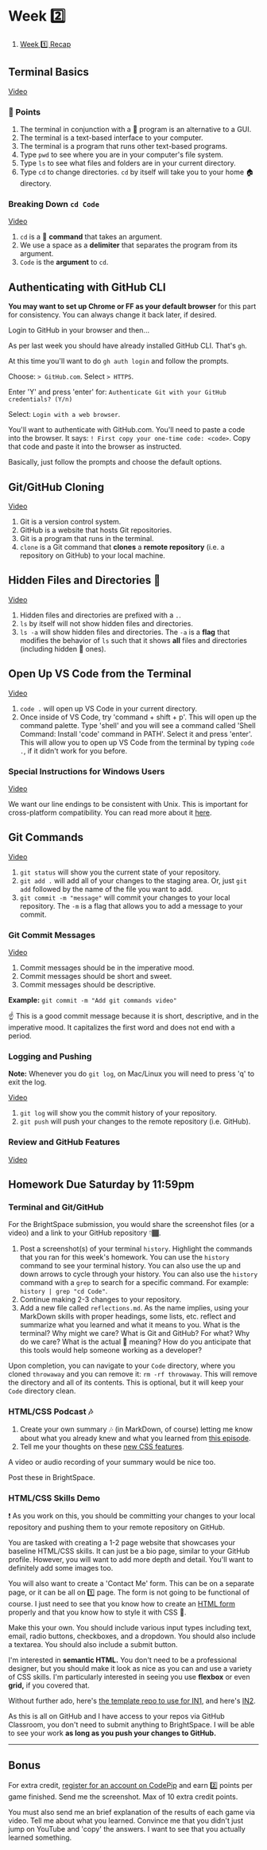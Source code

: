 # Week 2️⃣

1. [Week 1️⃣ Recap](https://somup.com/cZVYbmkmf1)

## Terminal Basics

[Video](https://somup.com/cZVYFjkmfH)

### 🔑 Points

1. The terminal in conjunction with a 🐚 program is an alternative to a GUI.
1. The terminal is a text-based interface to your computer.
1. The terminal is a program that runs other text-based programs.
1. Type `pwd` to see where you are in your computer's file system.
1. Type `ls` to see what files and folders are in your current directory.
1. Type `cd` to change directories. `cd` by itself will take you to your home 🏠 directory.

### Breaking Down `cd Code`

[Video](https://somup.com/cZVYFFkmhi)

1. `cd` is a 🐚 **command** that takes an argument.
1. We use a space as a **delimiter** that separates the program from its argument.
1. `Code` is the **argument** to `cd`.

## Authenticating with GitHub CLI

**You may want to set up Chrome or FF as your default browser** for this part for consistency. You can always change it back later, if desired.

Login to GitHub in your browser and then...

As per last week you should have already installed GitHub CLI. That's `gh`.

At this time you'll want to do `gh auth login` and follow the prompts.

Choose: `> GitHub.com`. Select `> HTTPS`.

Enter 'Y' and press 'enter' for: `Authenticate Git with your GitHub credentials? (Y/n)`

Select: `Login with a web browser`.

You'll want to authenticate with GitHub.com. You'll need to paste a code into the browser. It says: `! First copy your one-time code: <code>`. Copy that code and paste it into the browser as instructed.

Basically, just follow the prompts and choose the default options.

## Git/GitHub Cloning

[Video](https://somup.com/cZVYFykmhB)

1. Git is a version control system.
1. GitHub is a website that hosts Git repositories.
1. Git is a program that runs in the terminal.
1. `clone` is a Git command that **clones** a **remote repository** (i.e. a repository on GitHub) to your local machine.

## Hidden Files and Directories 📁

[Video](https://somup.com/cZVYFmkm1i)

1. Hidden files and directories are prefixed with a `.`.
1. `ls` by itself will not show hidden files and directories.
1. `ls -a` will show hidden files and directories. The `-a` is a **flag** that modifies the behavior of `ls` such that it shows **all** files and directories (including hidden 🙈 ones).

## Open Up VS Code from the Terminal

[Video](https://somup.com/cZVYF9km1g)

1. `code .` will open up VS Code in your current directory.
1. Once inside of VS Code, try 'command + shift + p'. This will open up the command palette. Type 'shell' and you will see a command called 'Shell Command: Install 'code' command in PATH'. Select it and press 'enter'. This will allow you to open up VS Code from the terminal by typing `code .`, if it didn't work for you before.

### Special Instructions for Windows Users

[Video](https://somup.com/cZVYF8km1f)

We want our line endings to be consistent with Unix. This is important for cross-platform compatibility. You can read more about it [here](https://docs.github.com/en/github/using-git/configuring-git-to-handle-line-endings).

## Git Commands

[Video](https://somup.com/cZVYqXkmin)

1. `git status` will show you the current state of your repository.
1. `git add .` will add all of your changes to the staging area. Or, just `git add` followed by the name of the file you want to add.
1. `git commit -m "message"` will commit your changes to your local repository. The `-m` is a flag that allows you to add a message to your commit.

### Git Commit Messages

[Video](https://somup.com/cZVYqqkmiY)

1. Commit messages should be in the imperative mood.
1. Commit messages should be short and sweet.
1. Commit messages should be descriptive.

**Example:** `git commit -m "Add git commands video"`

☝️ This is a good commit message because it is short, descriptive, and in the imperative mood. It capitalizes the first word and does not end with a period.

### Logging and Pushing

**Note:** Whenever you do `git log`, on Mac/Linux you will need to press 'q' to exit the log.

[Video](https://screenpal.com/watch/cZVYqpVJtXD)

1. `git log` will show you the commit history of your repository.
1. `git push` will push your changes to the remote repository (i.e. GitHub).

### Review and GitHub Features

[Video](https://somup.com/cZVYqPkmjO)

## Homework Due Saturday by 11:59pm

### Terminal and Git/GitHub

For the BrightSpace submission, you would share the screenshot files (or a video) and a link to your GitHub repository 👇🏾.

1. Post a screenshot(s) of your terminal `history`. Highlight the commands that you ran for this week's homework. You can use the `history` command to see your terminal history. You can also use the up and down arrows to cycle through your history. You can also use the `history` command with a `grep` to search for a specific command. For example: `history | grep "cd Code"`.
1. Continue making 2-3 changes to your repository.
1. Add a new file called `reflections.md`. As the name implies, using your MarkDown skills with proper headings, some lists, etc. reflect and summarize what you learned and what it means to you. What is the terminal? Why might we care? What is Git and GitHub? For what? Why do we care? What is the actual 🤬 meaning? How do you anticipate that this tools would help someone working as a developer?

Upon completion, you can navigate to your `Code` directory, where you cloned `throwaway` and you can remove it: `rm -rf throwaway`. This will remove the directory and all of its contents. This is optional, but it will keep your `Code` directory clean.

### HTML/CSS Podcast 🎶

1. Create your own summary 🎶 (in MarkDown, of course) letting me know about what you already knew and what you learned from [this episode](https://syntax.fm/show/158/the-fundamentals-html-css).
1. Tell me your thoughts on these [new CSS features](https://syntax.fm/show/695/5-new-css-features-you-should-know).

A video or audio recording of your summary would be nice too.

Post these in BrightSpace.

### HTML/CSS Skills Demo

❗ As you work on this, you should be committing your changes to your local repository and pushing them to your remote repository on GitHub.

You are tasked with creating a 1-2 page website that showcases your baseline HTML/CSS skills. It can just be a bio page, similar to your GitHub profile. However, you will want to add more depth and detail. You'll want to definitely add some images too.

You will also want to create a 'Contact Me' form. This can be on a separate page, or it can be all on 1️⃣ page. The form is not going to be functional of course. I just need to see that you know how to create an [HTML form](https://developer.mozilla.org/en-US/docs/Learn/Forms/How_to_structure_a_web_form) properly and that you know how to style it with CSS 💄.

Make this your own. You should include various input types including text, email, radio buttons, checkboxes, and a dropdown. You should also include a textarea. You should also include a submit button.

I'm interested in **semantic HTML.** You don't need to be a professional designer, but you should make it look as nice as you can and use a variety of CSS skills. I'm particularly interested in seeing you use **flexbox** or even **grid,** if you covered that.

Without further ado, here's [the template repo to use for IN1](https://classroom.github.com/a/Z7NbQVzl), and here's [IN2](https://classroom.github.com/a/LY6ThckU).

As this is all on GitHub and I have access to your repos via GitHub Classroom, you don't need to submit anything to BrightSpace. I will be able to see your work **as long as you push your changes to GitHub.**

---

## Bonus

For extra credit, [register for an account on CodePip](https://codepip.com/) and earn 2️⃣ points per game finished. Send me the screenshot. Max of 10 extra credit points.

You must also send me an brief explanation of the results of each game via video. Tell me about what you learned. Convince me that you didn't just jump on YouTube and 'copy' the answers. I want to see that you actually learned something.
